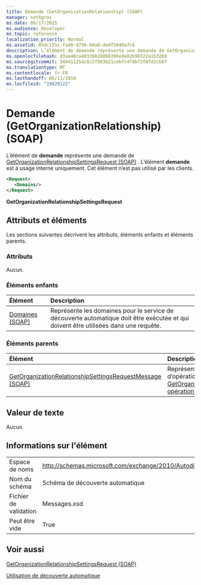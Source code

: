```yaml
---
title: Demande (GetOrganizationRelationship) (SOAP)
manager: sethgros
ms.date: 09/17/2015
ms.audience: Developer
ms.topic: reference
localization_priority: Normal
ms.assetid: 85dc155c-fad0-4756-b9a8-dedf5040a7c6
description: L’élément de demande représente une demande de GetOrganizationRelationshipSettingsRequest (SOAP). L’élément de demande est à usage interne uniquement. Cet élément n’est pas utilisé par les clients.
ms.openlocfilehash: d3ae48ca403398288b8399ede82b98322a1b3260
ms.sourcegitcommit: 34041125dc8c5f993b21cebfc4f8b72f0fd2cb6f
ms.translationtype: MT
ms.contentlocale: fr-FR
ms.lasthandoff: 06/11/2018
ms.locfileid: "19829122"
---
```

# <a name="request-getorganizationrelationship-soap"></a>Demande (GetOrganizationRelationship) (SOAP)

L’élément de **demande** représente une demande de [GetOrganizationRelationshipSettingsRequest (SOAP)](getorganizationrelationshipsettingsrequest-soap.md) . L’élément **demande** est à usage interne uniquement. Cet élément n’est pas utilisé par les clients. 
  
```XML
<Request>
   <Domains/>
</Request>
```

 **GetOrganizationRelationshipSettingsRequest**
## <a name="attributes-and-elements"></a>Attributs et éléments

Les sections suivantes décrivent les attributs, éléments enfants et éléments parents.
  
### <a name="attributes"></a>Attributs

Aucun.
  
### <a name="child-elements"></a>Éléments enfants

|**Élément**|**Description**|
|:-----|:-----|
|[Domaines (SOAP)](domains-soap.md) <br/> |Représente les domaines pour le service de découverte automatique doit être exécutée et qui doivent être utilisées dans une requête.  <br/> |
   
### <a name="parent-elements"></a>Éléments parents

|**Élément**|**Description**|
|:-----|:-----|
|[GetOrganizationRelationshipSettingsRequestMessage (SOAP)](getorganizationrelationshipsettingsrequestmessage-soap.md) <br/> |Représente une demande d’opération [GetOrganizationRelationshipSettings opération (SOAP)](getorganizationrelationshipsettings-operation-soap.md) .  <br/> |
   
## <a name="text-value"></a>Valeur de texte

Aucun.
  
## <a name="element-information"></a>Informations sur l'élément

|||
|:-----|:-----|
|Espace de noms  <br/> |http://schemas.microsoft.com/exchange/2010/Autodiscover  <br/> |
|Nom du schéma  <br/> |Schéma de découverte automatique  <br/> |
|Fichier de validation  <br/> |Messages.xsd  <br/> |
|Peut être vide  <br/> |True  <br/> |
   
## <a name="see-also"></a>Voir aussi



[GetOrganizationRelationshipSettingsRequest (SOAP)](getorganizationrelationshipsettingsrequest-soap.md)


[Utilisation de découverte automatique](http://msdn.microsoft.com/library/39726b67-2eb2-451b-9307-cfd0b518b55c%28Office.15%29.aspx)

